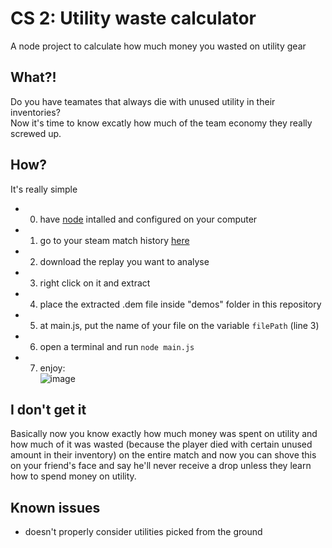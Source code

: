 # CS 2: Utility waste calculator
A node project to calculate how much money you wasted on utility gear

## What?!
Do you have teamates that always die with unused utility in their inventories?  
Now it's time to know excatly how much of the team economy they really screwed up.

## How?
It's really simple  
- 0) have [node](https://nodejs.org/pt/download/package-manager) intalled and configured on your computer
- 1) go to your steam match history [here](https://steamcommunity.com/my/gcpd/730?tab=matchhistorypremier)
- 2) download the replay you want to analyse
- 3) right click on it and extract
- 4) place the extracted .dem file inside "demos" folder in this repository
- 5) at main.js, put the name of your file on the variable `filePath` (line 3)
- 6) open a terminal and run `node main.js`
- 7) enjoy:  
![image](https://github.com/diguifi/cs2-utility-waste-calculator/assets/31022286/fdbbdf65-3d0c-435b-9dcc-f0279207626d)


## I don't get it
Basically now you know exactly how much money was spent on utility and how much of it was wasted (because the player died with certain unused amount in their inventory) on the entire match and now you can shove this on your friend's face and say he'll never receive a drop unless they learn how to spend money on utility.


## Known issues
- doesn't properly consider utilities picked from the ground
